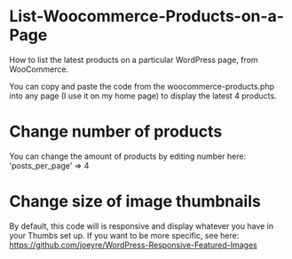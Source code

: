 # List-Woocommerce-Products-on-a-Page
How to list the latest products on a particular WordPress page, from WooCommerce.

You can copy and paste the code from the woocommerce-products.php into any page (I use it on my home page) to display the latest 4 products. 

# Change number of products 

You can change the amount of products by editing number here: 'posts_per_page' => 4

# Change size of image thumbnails

By default, this code will is responsive and display whatever you have in your Thumbs set up. If you want to be more specific, see here: https://github.com/joeyre/WordPress-Responsive-Featured-Images
